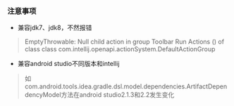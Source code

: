 ### 注意事项
- 兼容jdk7、jdk8，不然报错
> EmptyThrowable: Null child action in group Toolbar Run Actions () of class class com.intellij.openapi.actionSystem.DefaultActionGroup

- 兼容android studio不同版本和intellij
> 如com.android.tools.idea.gradle.dsl.model.dependencies.ArtifactDependencyModel方法在android studio2.1.3和2.2发生变化